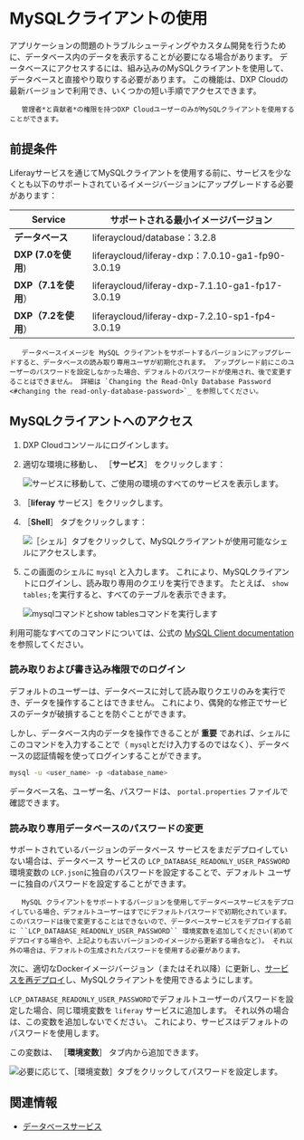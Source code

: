 # MySQLクライアントの使用

アプリケーションの問題のトラブルシューティングやカスタム開発を行うために、データベース内のデータを表示することが必要になる場合があります。 データベースにアクセスするには、組み込みのMySQLクライアントを使用して、データベースと直接やり取りする必要があります。 この機能は、DXP Cloudの最新バージョンで利用でき、いくつかの短い手順でアクセスできます。

```{note}
   管理者*と貢献者*の権限を持つDXP CloudユーザーのみがMySQLクライアントを使用することができます。
```

## 前提条件

Liferayサービスを通じてMySQLクライアントを使用する前に、サービスを少なくとも以下のサポートされているイメージバージョンにアップグレードする必要があります：

| **Service** | **サポートされる最小イメージバージョン** |
| ---------------- | ----------------------------------------------- |
| **データベース** | liferaycloud/database：3.2.8                     |
| **DXP (7.0を使用**) | liferaycloud/liferay-dxp：7.0.10-ga1-fp90-3.0.19 |
| **DXP（7.1を使用**） | liferaycloud/liferay-dxp-7.1.10-ga1-fp17-3.0.19 |
| **DXP（7.2を使用**） | liferaycloud/liferay-dxp-7.2.10-sp1-fp4-3.0.19  |

```{warning}
   データベースイメージを MySQL クライアントをサポートするバージョンにアップグレードすると、データベースの読み取り専用ユーザが初期化されます。 アップグレード前にこのユーザーのパスワードを設定しなかった場合、デフォルトのパスワードが使用され、後で変更することはできません。 詳細は `Changing the Read-Only Database Password <#changing the read-only-database-password>`_ を参照してください。
```

## MySQLクライアントへのアクセス

1. DXP Cloudコンソールにログインします。

1. 適切な環境に移動し、 ［**サービス**］ をクリックします：

   ![サービスに移動して、ご使用の環境のすべてのサービスを表示します。](./using-the-mysql-client/images/01.png)

1. ［**liferay** サービス］をクリックします。

1. ［**Shell**］ タブをクリックします：

    ![［シェル］タブをクリックして、MySQLクライアントが使用可能なシェルにアクセスします。](./using-the-mysql-client/images/03.png)

1. この画面のシェルに `mysql` と入力します。 これにより、MySQLクライアントにログインし、読み取り専用のクエリを実行できます。 たとえば、 `show tables;`を実行すると、すべてのテーブルを表示できます。

    ![mysqlコマンドとshow tablesコマンドを実行します](./using-the-mysql-client/images/04.png)

利用可能なすべてのコマンドについては、公式の [MySQL Client documentation](https://dev.mysql.com/doc/refman/8.0/en/mysql-commands.html) を参照してください。

### 読み取りおよび書き込み権限でのログイン

デフォルトのユーザーは、データベースに対して読み取りクエリのみを実行でき、データを操作することはできません。 これにより、偶発的な修正でサービスのデータが破損することを防ぐことができます。

しかし、データベース内のデータを操作できることが **重要** であれば、シェルにこのコマンドを入力することで（ `mysql`とだけ入力するのではなく）、データベースの認証情報を使ってログインすることができます。

```bash
mysql -u <user_name> -p <database_name>
```

データベース名、ユーザー名、パスワードは、 `portal.properties` ファイルで確認できます。

### 読み取り専用データベースのパスワードの変更

サポートされているバージョンのデータベース サービスをまだデプロイしていない場合は、データベース サービスの `LCP_DATABASE_READONLY_USER_PASSWORD` 環境変数の `LCP.json`に独自のパスワードを設定することで、デフォルト ユーザーに独自のパスワードを設定することができます。

```{important}
   MySQL クライアントをサポートするバージョンを使用してデータベースサービスをデプロイしている場合、デフォルトユーザーはすでにデフォルトパスワードで初期化されています。 このパスワードは後で変更することはできないので、データベースサービスをデプロイする前に ``LCP_DATABASE_READONLY_USER_PASSWORD`` 環境変数を追加してください(初めてデプロイする場合や、上記よりも古いバージョンのイメージから更新する場合など)。 それ以外の場合は、デフォルトの生成されたパスワードを使用する必要があります。
```

次に、適切なDockerイメージバージョン（またはそれ以降）に更新し、[サービスを再デプロイ](../build-and-deploy/deploying-changes-via-the-dxp-cloud-console.md)し、MySQLクライアントを使用できるようにします。

`LCP_DATABASE_READONLY_USER_PASSWORD`でデフォルトユーザーのパスワードを設定した場合、同じ環境変数を `liferay` サービスに追加します。 それ以外の場合は、この変数を追加しないでください。 これにより、サービスはデフォルトのパスワードを使用します。

この変数は、 ［**環境変数**］ タブ内から追加できます。

![必要に応じて、［環境変数］タブをクリックしてパスワードを設定します。](./using-the-mysql-client/images/02.png)

## 関連情報

* [データベースサービス](../platform-services/database-service/database-service.md)
